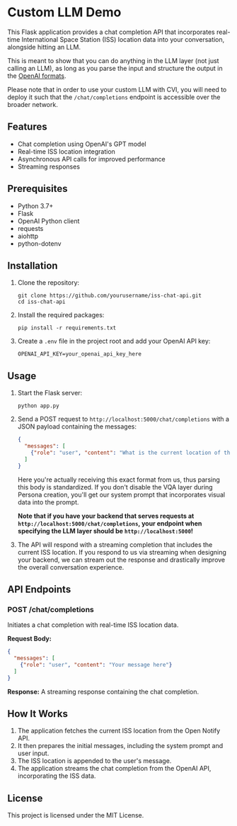 # Custom LLM Demo

This Flask application provides a chat completion API that incorporates real-time International Space Station (ISS) location data into your conversation, alongside hitting an LLM.

This is meant to show that you can do anything in the LLM layer (not just calling an LLM), as long as you parse the input and structure the output in the [OpenAI formats](https://platform.openai.com/docs/api-reference/chat).

Please note that in order to use your custom LLM with CVI, you will need to deploy it such that the `/chat/completions` endpoint is accessible over the broader network.

## Features
- Chat completion using OpenAI's GPT model
- Real-time ISS location integration
- Asynchronous API calls for improved performance
- Streaming responses

## Prerequisites

- Python 3.7+
- Flask
- OpenAI Python client
- requests
- aiohttp
- python-dotenv

## Installation

1. Clone the repository:
   ```
   git clone https://github.com/yourusername/iss-chat-api.git
   cd iss-chat-api
   ```

2. Install the required packages:
   ```
   pip install -r requirements.txt
   ```

3. Create a `.env` file in the project root and add your OpenAI API key:
   ```
   OPENAI_API_KEY=your_openai_api_key_here
   ```

## Usage

1. Start the Flask server:
   ```
   python app.py
   ```

2. Send a POST request to `http://localhost:5000/chat/completions` with a JSON payload containing the messages:
   ```json
   {
     "messages": [
       {"role": "user", "content": "What is the current location of the ISS?"}
     ]
   }
   ```
   Here you're actually receiving this exact format from us, thus parsing this body is standardized. If you don't disable the VQA layer during Persona creation, you'll get our system prompt that incorporates visual data into the prompt.
   
   **Note that if you have your backend that serves requests at `http://localhost:5000/chat/completions`, your endpoint when specifying the LLM layer should be `http://localhost:5000`!**

3. The API will respond with a streaming completion that includes the current ISS location. If you respond to us via streaming when designing your backend, we can stream out the response and drastically improve the overall conversation experience.

## API Endpoints

### POST /chat/completions

Initiates a chat completion with real-time ISS location data.

**Request Body:**
```json
{
  "messages": [
    {"role": "user", "content": "Your message here"}
  ]
}
```

**Response:**
A streaming response containing the chat completion.

## How It Works

1. The application fetches the current ISS location from the Open Notify API.
2. It then prepares the initial messages, including the system prompt and user input.
3. The ISS location is appended to the user's message.
4. The application streams the chat completion from the OpenAI API, incorporating the ISS data.

## License

This project is licensed under the MIT License.